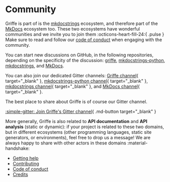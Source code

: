 # Community

Griffe is part of is the [mkdocstrings](https://mkdocstrings.github.io/) ecosystem, and therefore part of the [MkDocs](https://www.mkdocs.org/) ecosystem too. These two ecosystems have wonderful communities and we invite you to join them :octicons-heart-fill-24:{ .pulse } Make sure to read and follow our [code of conduct](code-of-conduct.md) when engaging with the community.

You can start new discussions on GitHub, in the following repositories, depending on the specificity of the discussion: [griffe](https://github.com/mkdocstrings/griffe), [mkdocstrings-python](https://github.com/mkdocstrings/python), [mkdocstrings](https://github.com/mkdocstrings/mkdocstrings), and [MkDocs](https://github.com/mkdocs/mkdocs).

You can also join our dedicated Gitter channels: [Griffe channel](https://app.gitter.im/#/room/#mkdocstrings_griffe:gitter.im){ target="_blank" }, [mkdocstrings-python channel](https://app.gitter.im/#/room/#mkdocstrings_python:gitter.im){ target="_blank" }, [mkdocstrings channel](https://app.gitter.im/#/room/#mkdocstrings_community:gitter.im){ target="_blank" }, and [MkDocs channel](https://app.gitter.im/#/room/#mkdocs_community:gitter.im){ target="_blank" }. 

The best place to share about Griffe is of course our Gitter channel.

[:simple-gitter: Join Griffe's Gitter channel](https://app.gitter.im/#/room/#mkdocstrings_griffe:gitter.im){ .md-button target="_blank" }

More generally, Griffe is also related to **API documentation** and **API analysis** (static or dynamic): if your project is related to these two domains, but in different ecosystems (other programming languages, static site generators, or environments), feel free to drop us a message! We are always happy to share with other actors in these domains :material-handshake:

- [Getting help](getting-help.md)
- [Contributing](contributing.md)
- [Code of conduct](code-of-conduct.md)
- [Credits](credits.md)
